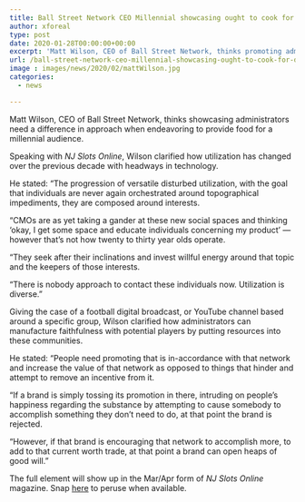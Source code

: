 ```yaml
---
title: Ball Street Network CEO Millennial showcasing ought to cook for different consumption
author: xforeal 
type: post
date: 2020-01-28T00:00:00+00:00
excerpt: 'Matt Wilson, CEO of Ball Street Network, thinks promoting administrators need a difference in approach when endeavoring to cook for a millennial audience '
url: /ball-street-network-ceo-millennial-showcasing-ought-to-cook-for-different-consumption/
image : images/news/2020/02/mattWilson.jpg
categories:
  - news

---
```

Matt Wilson, CEO of Ball Street Network, thinks showcasing administrators need a difference in approach when endeavoring to provide food for a millennial audience.

Speaking with _NJ Slots Online_, Wilson clarified how utilization has changed over the previous decade with headways in technology.

He stated: &ldquo;The progression of versatile disturbed utilization, with the goal that individuals are never again orchestrated around topographical impediments, they are composed around interests.

&ldquo;CMOs are as yet taking a gander at these new social spaces and thinking &lsquo;okay, I get some space and educate individuals concerning my product&rsquo; &#8212; however that&rsquo;s not how twenty to thirty year olds operate.

&ldquo;They seek after their inclinations and invest willful energy around that topic and the keepers of those interests.

&ldquo;There is nobody approach to contact these individuals now. Utilization is diverse.&rdquo;

Giving the case of a football digital broadcast, or YouTube channel based around a specific group, Wilson clarified how administrators can manufacture faithfulness with potential players by putting resources into these communities.

He stated: &ldquo;People need promoting that is in-accordance with that network and increase the value of that network as opposed to things that hinder and attempt to remove an incentive from it.

&ldquo;If a brand is simply tossing its promotion in there, intruding on people&rsquo;s happiness regarding the substance by attempting to cause somebody to accomplish something they don&rsquo;t need to do, at that point the brand is rejected.

&ldquo;However, if that brand is encouraging that network to accomplish more, to add to that current worth trade, at that point a brand can open heaps of good will.&rdquo;

The full element will show up in the Mar/Apr form of _NJ Slots Online_ magazine. Snap [here][1] to peruse when available.

 [1]: #